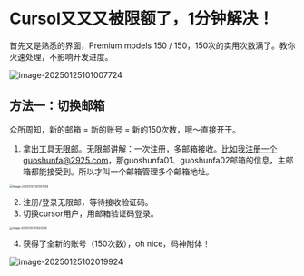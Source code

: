 # Cursol又又又被限额了，1分钟解决！

首先又是熟悉的界面，Premium models 150 / 150，150次的实用次数满了。教你火速处理，不影响开发进度。

![image-20250125101007724](https://pic.guoshunfa.com/20250121/20250125101007974.png)

## 方法一：切换邮箱

众所周知，新的邮箱 = 新的账号 = 新的150次数，哦～直接开干。

1. 拿出工具[无限邮](https://2925.com/login/)。无限邮讲解：一次注册，多邮箱接收。比如我注册一个guoshunfa@2925.com，那guoshunfa01、guoshunfa02邮箱的信息，主邮箱都能接受到。所以才叫一个邮箱管理多个邮箱地址。

<img src="https://pic.guoshunfa.com/20250121/20250125101351113.png" alt="image-20250125101351056" style="zoom:35%;" />

2. 注册/登录无限邮，等待接收验证码。
3. 切换cursor用户，用邮箱验证码登录。

<img src="https://pic.guoshunfa.com/20250121/20250125101920333.png" alt="image-20250125101920268" style="zoom:33%;" />

4. 获得了全新的账号（150次数），oh nice，码神附体！

![image-20250125102019924](https://pic.guoshunfa.com/20250121/20250125102019984.png)